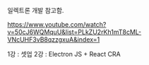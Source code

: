 일렉트론 개발 참고함.

https://www.youtube.com/watch?v=50cJ6WQMquU&list=PLkZU2rKh1mT8cML-VNcUHF3vB8qzzgxuA&index=1

1강 : 셋업
2강 : Electron JS + React CRA

